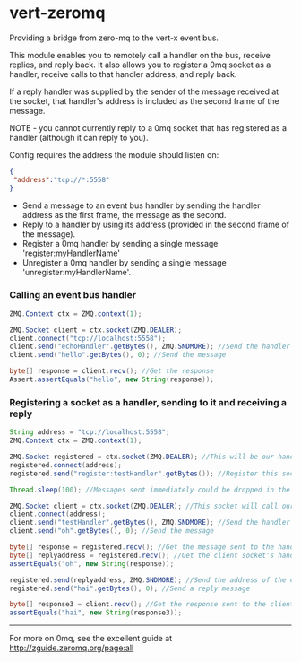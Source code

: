 vert-zeromq
===========

Providing a bridge from zero-mq to the vert-x event bus.

This module enables you to remotely call a handler on the bus, receive replies, and reply back.  It also allows you
to register a 0mq socket as a handler, receive calls to that handler address, and reply back.


If a reply handler was supplied by the sender of the message received at the socket,
that handler's address is included as the second frame of the message.

NOTE - you cannot currently reply to a 0mq socket that has registered as a handler (although it can reply to you).

Config requires the address the module should listen on:

```json
{
 "address":"tcp://*:5558"
}
```

* Send a message to an event bus handler by sending the handler address as the first frame, the message as the second.
* Reply to a handler by using its address (provided in the second frame of the message).
* Register a 0mq handler by sending a single message 'register:myHandlerName'
* Unregister a 0mq handler by sending a single message 'unregister:myHandlerName'.


### Calling an event bus handler

```java
ZMQ.Context ctx = ZMQ.context(1);

ZMQ.Socket client = ctx.socket(ZMQ.DEALER);
client.connect("tcp://localhost:5558");
client.send("echoHandler".getBytes(), ZMQ.SNDMORE); //Send the handler address
client.send("hello".getBytes(), 0); //Send the message

byte[] response = client.recv(); //Get the response
Assert.assertEquals("hello", new String(response));
```
### Registering a socket as a handler, sending to it and receiving a reply

```java
String address = "tcp://localhost:5558";
ZMQ.Context ctx = ZMQ.context(1);

ZMQ.Socket registered = ctx.socket(ZMQ.DEALER); //This will be our handler
registered.connect(address);
registered.send("register:testHandler".getBytes()); //Register this socket as handler 'testHandler'

Thread.sleep(100); //Messages sent immediately could be dropped in the bus

ZMQ.Socket client = ctx.socket(ZMQ.DEALER); //This socket will call our handler socket
client.connect(address);
client.send("testHandler".getBytes(), ZMQ.SNDMORE); //Send the handler address
client.send("oh".getBytes(), 0); //Send the message

byte[] response = registered.recv(); //Get the message sent to the handler socket by the client 'oh'
byte[] replyaddress = registered.recv(); //Get the client socket's handler address
assertEquals("oh", new String(response));

registered.send(replyaddress, ZMQ.SNDMORE); //Send the address of the client socket
registered.send("hai".getBytes(), 0); //Send a reply message

byte[] response3 = client.recv(); //Get the response sent to the client by the handler socket
assertEquals("hai", new String(response3));
```
---
For more on 0mq, see the excellent guide at <http://zguide.zeromq.org/page:all>

